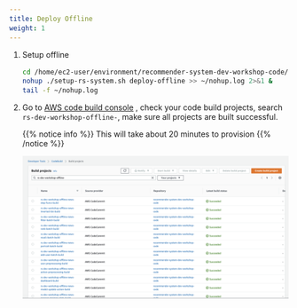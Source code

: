 ```yaml
---
title: Deploy Offline
weight: 1
---
```


1. Setup offline

    ```sh 
    cd /home/ec2-user/environment/recommender-system-dev-workshop-code/scripts
    nohup ./setup-rs-system.sh deploy-offline >> ~/nohup.log 2>&1 &
    tail -f ~/nohup.log 
    ```

2. Go to [AWS code build console](https://console.aws.amazon.com/codesuite/codebuild/projects)
, check your code build projects, search `rs-dev-workshop-offline-`,  make sure all projects are built successful.

   {{% notice info %}}
   This will take about 20 minutes to provision
   {{% /notice %}}

   ![Offline CodeBuild Success](/images/offline-codebuild-success.png)








